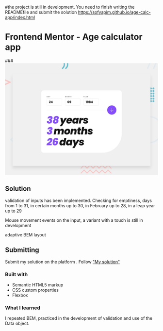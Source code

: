 #the project is still in development. You need to finish writing the READMEfile and submit the solution
https://sofyapim.github.io/age-calc-app/index.html

# Frontend Mentor - Age calculator app

###![Design preview for the Age calculator app coding challenge](./design/desktop-preview.jpg)

## Solution
validation of inputs has been implemented. Checking for emptiness, days from 1 to 31, in certain months up to 30, in February up to 28, in a leap year up to 29

Mouse movement events on the input, a variant with a touch is still in development

adaptive BEM layout
## Submitting 

Submit my solution on the platform . 
Follow  ["My solution"](https://www.frontendmentor.io/solutions/responsive-app-using-sass-js-4bFxCZXMyW) 

### Built with

- Semantic HTML5 markup
- CSS custom properties
- Flexbox

### What I learned

I repeated BEM, practiced in the development of validation and use of the Data object.

